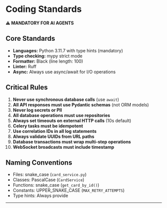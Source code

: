 # Coding Standards

**⚠️ MANDATORY FOR AI AGENTS**

## Core Standards

- **Languages:** Python 3.11.7 with type hints (mandatory)
- **Type checking:** mypy strict mode
- **Formatter:** Black (line length: 100)
- **Linter:** Ruff
- **Async:** Always use async/await for I/O operations

## Critical Rules

1. **Never use synchronous database calls** (use `await`)
2. **All API responses must use Pydantic schemas** (not ORM models)
3. **Never log secrets or PII**
4. **All database operations must use repositories**
5. **Always set timeouts on external HTTP calls** (10s default)
6. **Celery tasks must be idempotent**
7. **Use correlation IDs in all log statements**
8. **Always validate UUIDs from URL paths**
9. **Database transactions must wrap multi-step operations**
10. **WebSocket broadcasts must include timestamp**

## Naming Conventions

- Files: snake_case (`card_service.py`)
- Classes: PascalCase (`CardService`)
- Functions: snake_case (`get_card_by_id()`)
- Constants: UPPER_SNAKE_CASE (`MAX_RETRY_ATTEMPTS`)
- Type hints: Always provide

---

